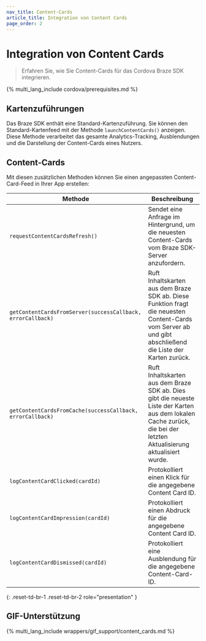 ```yaml
---
nav_title: Content-Cards
article_title: Integration von Content Cards
page_order: 2
---
```


# Integration von Content Cards

> Erfahren Sie, wie Sie Content-Cards für das Cordova Braze SDK integrieren.

{% multi_lang_include cordova/prerequisites.md %}

## Kartenzuführungen

Das Braze SDK enthält eine Standard-Kartenzuführung. Sie können den Standard-Kartenfeed mit der Methode `launchContentCards()` anzeigen. Diese Methode verarbeitet das gesamte Analytics-Tracking, Ausblendungen und die Darstellung der Content-Cards eines Nutzers.

## Content-Cards

Mit diesen zusätzlichen Methoden können Sie einen angepassten Content-Card-Feed in Ihrer App erstellen:

|Methode | Beschreibung |
|---|---|
|`requestContentCardsRefresh()`|Sendet eine Anfrage im Hintergrund, um die neuesten Content-Cards vom Braze SDK-Server anzufordern.|
|`getContentCardsFromServer(successCallback, errorCallback)`|Ruft Inhaltskarten aus dem Braze SDK ab. Diese Funktion fragt die neuesten Content-Cards vom Server ab und gibt abschließend die Liste der Karten zurück.|
|`getContentCardsFromCache(successCallback, errorCallback)`|Ruft Inhaltskarten aus dem Braze SDK ab. Dies gibt die neueste Liste der Karten aus dem lokalen Cache zurück, die bei der letzten Aktualisierung aktualisiert wurde.|
|`logContentCardClicked(cardId)`|Protokolliert einen Klick für die angegebene Content Card ID.|
|`logContentCardImpression(cardId)`|Protokolliert einen Abdruck für die angegebene Content Card ID.|
|`logContentCardDismissed(cardId)`|Protokolliert eine Ausblendung für die angegebene Content-Card-ID.|
{: .reset-td-br-1 .reset-td-br-2 role="presentation" }

## GIF-Unterstützung

{% multi_lang_include wrappers/gif_support/content_cards.md %}
